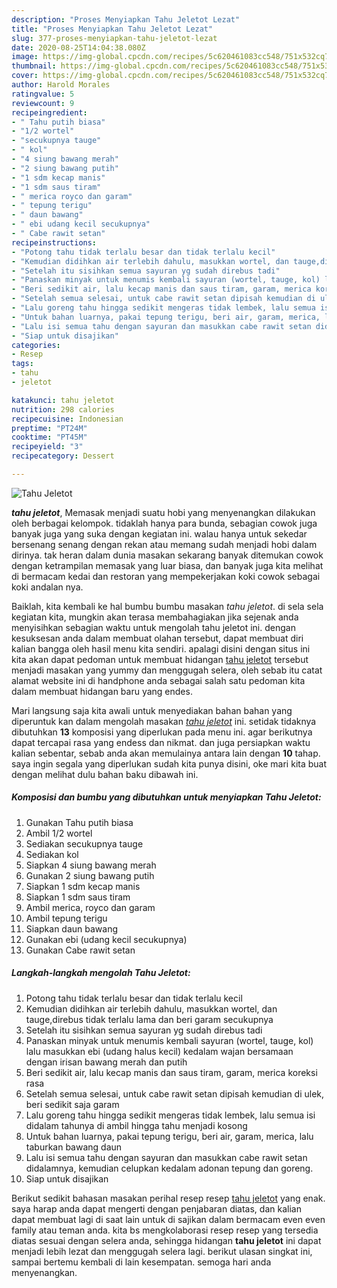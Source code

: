 ```yaml
---
description: "Proses Menyiapkan Tahu Jeletot Lezat"
title: "Proses Menyiapkan Tahu Jeletot Lezat"
slug: 377-proses-menyiapkan-tahu-jeletot-lezat
date: 2020-08-25T14:04:38.080Z
image: https://img-global.cpcdn.com/recipes/5c620461083cc548/751x532cq70/tahu-jeletot-foto-resep-utama.jpg
thumbnail: https://img-global.cpcdn.com/recipes/5c620461083cc548/751x532cq70/tahu-jeletot-foto-resep-utama.jpg
cover: https://img-global.cpcdn.com/recipes/5c620461083cc548/751x532cq70/tahu-jeletot-foto-resep-utama.jpg
author: Harold Morales
ratingvalue: 5
reviewcount: 9
recipeingredient:
- " Tahu putih biasa"
- "1/2 wortel"
- "secukupnya tauge"
- " kol"
- "4 siung bawang merah"
- "2 siung bawang putih"
- "1 sdm kecap manis"
- "1 sdm saus tiram"
- " merica royco dan garam"
- " tepung terigu"
- " daun bawang"
- " ebi udang kecil secukupnya"
- " Cabe rawit setan"
recipeinstructions:
- "Potong tahu tidak terlalu besar dan tidak terlalu kecil"
- "Kemudian didihkan air terlebih dahulu, masukkan wortel, dan tauge,direbus tidak terlalu lama dan beri garam secukupnya"
- "Setelah itu sisihkan semua sayuran yg sudah direbus tadi"
- "Panaskan minyak untuk menumis kembali sayuran (wortel, tauge, kol) lalu masukkan ebi (udang halus kecil) kedalam wajan bersamaan dengan irisan bawang merah dan putih"
- "Beri sedikit air, lalu kecap manis dan saus tiram, garam, merica koreksi rasa"
- "Setelah semua selesai, untuk cabe rawit setan dipisah kemudian di ulek, beri sedikit saja garam"
- "Lalu goreng tahu hingga sedikit mengeras tidak lembek, lalu semua isi didalam tahunya di ambil hingga tahu menjadi kosong"
- "Untuk bahan luarnya, pakai tepung terigu, beri air, garam, merica, lalu taburkan bawang daun"
- "Lalu isi semua tahu dengan sayuran dan masukkan cabe rawit setan didalamnya, kemudian celupkan kedalam adonan tepung dan goreng."
- "Siap untuk disajikan"
categories:
- Resep
tags:
- tahu
- jeletot

katakunci: tahu jeletot 
nutrition: 298 calories
recipecuisine: Indonesian
preptime: "PT24M"
cooktime: "PT45M"
recipeyield: "3"
recipecategory: Dessert

---
```



![Tahu Jeletot](https://img-global.cpcdn.com/recipes/5c620461083cc548/751x532cq70/tahu-jeletot-foto-resep-utama.jpg)

<b><i>tahu jeletot</i></b>, Memasak menjadi suatu hobi yang menyenangkan dilakukan oleh berbagai kelompok. tidaklah hanya para bunda, sebagian cowok juga banyak juga yang suka dengan kegiatan ini. walau hanya untuk sekedar bersenang senang dengan rekan atau memang sudah menjadi hobi dalam dirinya. tak heran dalam dunia masakan sekarang banyak ditemukan cowok dengan ketrampilan memasak yang luar biasa, dan banyak juga kita melihat di bermacam kedai dan restoran yang mempekerjakan koki cowok sebagai koki andalan nya.



Baiklah, kita kembali ke hal bumbu bumbu masakan <i>tahu jeletot</i>. di sela sela kegiatan kita, mungkin akan terasa membahagiakan jika sejenak anda menyisihkan sebagian waktu untuk mengolah tahu jeletot ini. dengan kesuksesan anda dalam membuat olahan tersebut, dapat membuat diri kalian bangga oleh hasil menu kita sendiri. apalagi disini dengan situs ini kita akan dapat pedoman untuk membuat hidangan <u>tahu jeletot</u> tersebut menjadi masakan yang yummy dan menggugah selera, oleh sebab itu catat alamat website ini di handphone anda sebagai salah satu pedoman kita dalam membuat hidangan baru yang endes.


Mari langsung saja kita awali untuk menyediakan bahan bahan yang diperuntuk kan dalam mengolah masakan <u><i>tahu jeletot</i></u> ini. setidak tidaknya dibutuhkan <b>13</b> komposisi yang diperlukan pada menu ini. agar berikutnya dapat tercapai rasa yang endess dan nikmat. dan juga persiapkan waktu kalian sebentar, sebab anda akan memulainya antara lain dengan <b>10</b> tahap. saya ingin segala yang diperlukan sudah kita punya disini, oke mari kita buat dengan melihat dulu bahan baku dibawah ini.

<!--inarticleads1-->

##### Komposisi dan bumbu yang dibutuhkan untuk menyiapkan Tahu Jeletot:

1. Gunakan  Tahu putih biasa
1. Ambil 1/2 wortel
1. Sediakan secukupnya tauge
1. Sediakan  kol
1. Siapkan 4 siung bawang merah
1. Gunakan 2 siung bawang putih
1. Siapkan 1 sdm kecap manis
1. Siapkan 1 sdm saus tiram
1. Ambil  merica, royco dan garam
1. Ambil  tepung terigu
1. Siapkan  daun bawang
1. Gunakan  ebi (udang kecil secukupnya)
1. Gunakan  Cabe rawit setan




<!--inarticleads2-->

##### Langkah-langkah mengolah Tahu Jeletot:

1. Potong tahu tidak terlalu besar dan tidak terlalu kecil
1. Kemudian didihkan air terlebih dahulu, masukkan wortel, dan tauge,direbus tidak terlalu lama dan beri garam secukupnya
1. Setelah itu sisihkan semua sayuran yg sudah direbus tadi
1. Panaskan minyak untuk menumis kembali sayuran (wortel, tauge, kol) lalu masukkan ebi (udang halus kecil) kedalam wajan bersamaan dengan irisan bawang merah dan putih
1. Beri sedikit air, lalu kecap manis dan saus tiram, garam, merica koreksi rasa
1. Setelah semua selesai, untuk cabe rawit setan dipisah kemudian di ulek, beri sedikit saja garam
1. Lalu goreng tahu hingga sedikit mengeras tidak lembek, lalu semua isi didalam tahunya di ambil hingga tahu menjadi kosong
1. Untuk bahan luarnya, pakai tepung terigu, beri air, garam, merica, lalu taburkan bawang daun
1. Lalu isi semua tahu dengan sayuran dan masukkan cabe rawit setan didalamnya, kemudian celupkan kedalam adonan tepung dan goreng.
1. Siap untuk disajikan




Berikut sedikit bahasan masakan perihal resep resep <u>tahu jeletot</u> yang enak. saya harap anda dapat mengerti dengan penjabaran diatas, dan kalian dapat membuat lagi di saat lain untuk di sajikan dalam bermacam even even family atau teman anda. kita bs mengkolaborasi resep resep yang tersedia diatas sesuai dengan selera anda, sehingga hidangan <b>tahu jeletot</b> ini dapat menjadi lebih lezat dan menggugah selera lagi. berikut ulasan singkat ini, sampai bertemu kembali di lain kesempatan. semoga hari anda menyenangkan.
